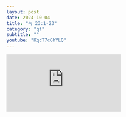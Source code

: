 ```yaml
---
layout: post
date: 2024-10-04
title: "눅 23:1-23"
category: "qt"
subtitle: ""
youtube: "KqcT7cGhYLQ"
---
```


<div class="youtube margin-large">
    <iframe src="https://www.youtube.com/embed/KqcT7cGhYLQ" title="YouTube video player" frameborder="0" allow="accelerometer; autoplay; clipboard-write; encrypted-media; gyroscope; picture-in-picture; web-share" allowfullscreen></iframe>
</div>

